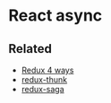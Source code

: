# React async

## Related

-   [Redux 4 ways](https://medium.com/react-native-training/redux-4-ways-95a130da0cdc)
-   [redux-thunk](https://github.com/reduxjs/redux-thunk)
-   [redux-saga](https://github.com/redux-saga/redux-saga)
